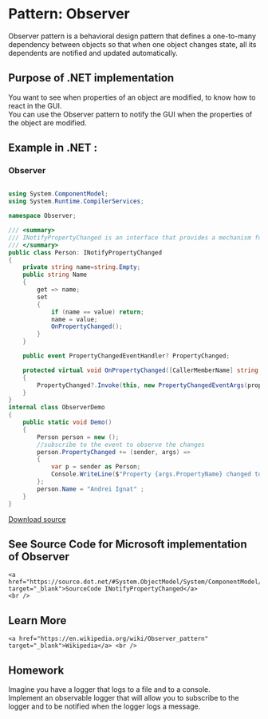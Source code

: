 
# Pattern:  Observer
<!-- id : 18 -->
Observer pattern is a behavioral design pattern that defines a one-to-many dependency between objects so that when one object changes state, all its dependents are notified and updated automatically.    <br />

## Purpose of .NET implementation

You want to see when properties of an object are modified, to know how to react in the GUI.    <br />
You can use the Observer pattern to notify the GUI when the properties of the object are modified.    <br />

## Example in .NET : 


###  Observer
```csharp showLineNumbers title="Observer example for Pattern Observer"

using System.ComponentModel;
using System.Runtime.CompilerServices;

namespace Observer;

/// <summary>
/// INotifyPropertyChanged is an interface that provides a mechanism for the object to notify clients that a property value has changed.
/// </summary>
public class Person: INotifyPropertyChanged
{
    private string name=string.Empty;
    public string Name
    {
        get => name;
        set
        {
            if (name == value) return;
            name = value;
            OnPropertyChanged();
        }
    }

    public event PropertyChangedEventHandler? PropertyChanged;

    protected virtual void OnPropertyChanged([CallerMemberName] string propertyName = "")
    {
        PropertyChanged?.Invoke(this, new PropertyChangedEventArgs(propertyName));
    }
}
internal class ObserverDemo
{
    public static void Demo()
    {
        Person person = new ();
        //subscribe to the event to observe the changes
        person.PropertyChanged += (sender, args) =>
        {
            var p = sender as Person;
            Console.WriteLine($"Property {args.PropertyName} changed to {p?.Name}");
        };
        person.Name = "Andrei Ignat" ;
    }
}

```


[Download source](/zipSourceCodes/observer.zip)



## See Source Code for Microsoft implementation of Observer

    <a href="https://source.dot.net/#System.ObjectModel/System/ComponentModel/INotifyPropertyChanged.cs" target="_blank">SourceCode INotifyPropertyChanged</a>
    <br />


## Learn More

    <a href="https://en.wikipedia.org/wiki/Observer_pattern" target="_blank">Wikipedia</a> <br />


## Homework


Imagine you have a logger that logs to a file and to a console.    <br />
Implement an observable logger that will allow you to subscribe to the logger and to be notified when the logger logs a message.    <br />


